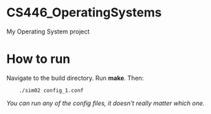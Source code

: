 # CS446_OperatingSystems
My Operating System project

# How to run

Navigate to the build directory. Run **make**. Then:

```
    ./sim02 config_1.conf
```

*You can run any of the config files, it doesn't really matter which one.*

